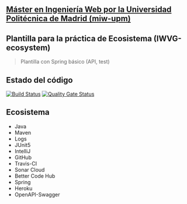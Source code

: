 ## [Máster en Ingeniería Web por la Universidad Politécnica de Madrid (miw-upm)](http://miw.etsisi.upm.es)
## Plantilla para la práctica de Ecosistema (IWVG-ecosystem)
> Plantilla con Spring básico (API, test) 

## Estado del código
[![Build Status](https://travis-ci.org/Luismoteando/iwvg-ecosystem-luismiguel-ortiz.svg?branch=develop)](https://travis-ci.org/Luismoteando/iwvg-ecosystem-luismiguel-ortiz)
[![Quality Gate Status](https://sonarcloud.io/api/project_badges/measure?project=es.upm.miw%3Aiwvg-ecosystem-luismiguel-ortiz&metric=alert_status)](https://sonarcloud.io/dashboard?id=es.upm.miw%3Aiwvg-ecosystem-luismiguel-ortiz)

## Ecosistema
* Java
* Maven
* Logs
* JUnit5
* IntelliJ
* GitHub
* Travis-CI
* Sonar Cloud
* Better Code Hub
* Spring
* Heroku
* OpenAPI-Swagger
